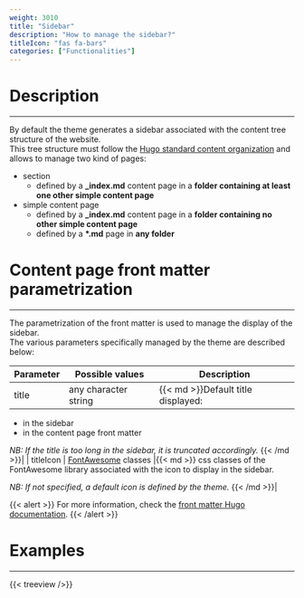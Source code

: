 ```yaml
---
weight: 3010
title: "Sidebar"
description: "How to manage the sidebar?"
titleIcon: "fas fa-bars"
categories: ["Functionalities"]
---
```


# Description
---

By default the theme generates a sidebar associated with the content tree structure of the website.  
This tree structure must follow the [Hugo standard content organization](https://gohugo.io/content-management/organization/) and allows to manage two kind of pages:
* section
    * defined by a **_index.md** content page in a **folder containing at least one other simple content page**
* simple content page
    * defined by a **_index.md** content page in a **folder containing no other simple content page**
    * defined by a **\*.md** page in **any folder**

# Content page front matter parametrization
---

The parametrization of the front matter is used to manage the display of the sidebar.  
The various parameters specifically managed by the theme are described below:

| Parameter | Possible values | Description |
| --------- | --------------- | ----------- |
| title | any character string |{{< md >}}Default title displayed:
* in the sidebar
* in the content page front matter

*NB: If the title is too long in the sidebar, it is truncated accordingly.*
{{< /md >}}|
| titleIcon | [FontAwesome](https://fontawesome.com/icons?d=gallery&p=2&m=free) classes |{{< md >}}
css classes of the FontAwesome library associated with the icon to display in the sidebar.

*NB: If not specified, a default icon is defined by the theme.*
{{< /md >}}|

{{< alert >}}
For more information, check the [front matter Hugo documentation](https://gohugo.io/content-management/front-matter/).
{{< /alert >}}

# Examples
---

{{< treeview />}}
